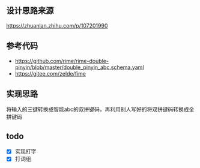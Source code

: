 ## 设计思路来源
https://zhuanlan.zhihu.com/p/107201990

## 参考代码
- https://github.com/rime/rime-double-pinyin/blob/master/double_pinyin_abc.schema.yaml
- https://gitee.com/zelde/fime

## 实现思路
将输入的三键转换成智能abc的双拼键码，再利用别人写好的将双拼键码转换成全拼键码

## todo
- [x] 实现打字
- [x] 打词组
